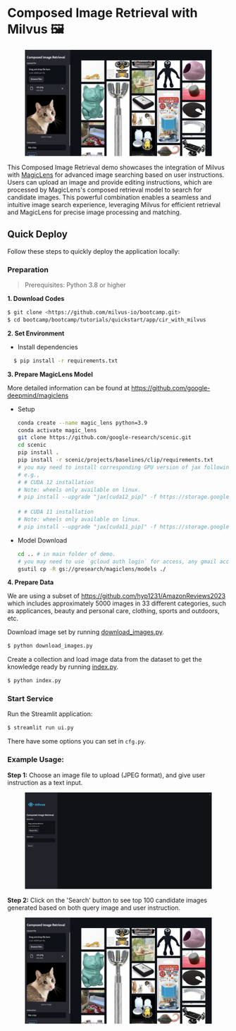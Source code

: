 # Composed Image Retrieval with Milvus 🖼️

<div style="text-align: center;">
  <figure>
    <img src="./pics/cir_demo.jpg" alt="Description of Image" width="700"/>
  </figure>
</div>

This Composed Image Retrieval demo showcases the integration of Milvus with [MagicLens](https://open-vision-language.github.io/MagicLens/) for advanced image searching based on user instructions. Users can upload an image and provide editing instructions, which are processed by MagicLens's composed retrieval model to search for candidate images. This powerful combination enables a seamless and intuitive image search experience, leveraging Milvus for efficient retrieval and MagicLens for precise image processing and matching.

## Quick Deploy

Follow these steps to quickly deploy the application locally:

### Preparation

> Prerequisites: Python 3.8 or higher

**1. Download Codes**
```bash
$ git clone <https://github.com/milvus-io/bootcamp.git>
$ cd bootcamp/bootcamp/tutorials/quickstart/app/cir_with_milvus
```

**2. Set Environment**

- Install dependencies

```bash
  $ pip install -r requirements.txt
```

**3. Prepare MagicLens Model** <br>

More detailed information can be found at <https://github.com/google-deepmind/magiclens>

- Setup

  ```bash
  conda create --name magic_lens python=3.9
  conda activate magic_lens
  git clone https://github.com/google-research/scenic.git
  cd scenic
  pip install .
  pip install -r scenic/projects/baselines/clip/requirements.txt
  # you may need to install corresponding GPU version of jax following https://jax.readthedocs.io/en/latest/installation.html
  # e.g.,
  # # CUDA 12 installation
  # Note: wheels only available on linux.
  # pip install --upgrade "jax[cuda12_pip]" -f https://storage.googleapis.com/jax-releases/jax_cuda_releases.html

  # # CUDA 11 installation
  # Note: wheels only available on linux.
  # pip install --upgrade "jax[cuda11_pip]" -f https://storage.googleapis.com/jax-releases/jax_cuda_releases.html
  ```

- Model Download
  
  ```bash
  cd .. # in main folder of demo.
  # you may need to use `gcloud auth login` for access, any gmail account should work.
  gsutil cp -R gs://gresearch/magiclens/models ./
  ```

**4. Prepare Data**

We are using a subset of https://github.com/hyp1231/AmazonReviews2023 which includes approximately 5000 images in 33 different categories, such as applicances, beauty and personal care, clothing, sports and outdoors, etc.<br>

Download image set by running [download_images.py](./download_images.py).
```bash
$ python download_images.py
```

Create a collection and load image data from the dataset to get the knowledge ready by running [index.py](./index.py).

```bash
$ python index.py
```

### Start Service

Run the Streamlit application:

```bash
$ streamlit run ui.py
```

There have some options you can set in `cfg.py`.


### Example Usage:

**Step 1:** Choose an image file to upload (JPEG format), and give user instruction as a text input.

<div style="text-align: center;">
  <figure>
    <img src="./pics/edit.jpg" alt="Description of Image" width="700"/>
  </figure>
</div>

**Step 2:** Click on the 'Search' button to see top 100 candidate images generated based on both query image and user instruction.

<div style="text-align: center;">
  <figure>
    <img src="./pics/cir_demo.jpg" alt="Description of Image" width="700"/>
  </figure>
</div>


